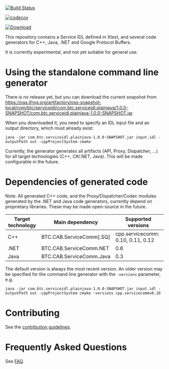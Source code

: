 [![Build Status](https://travis-ci.org/btc-ag/service-idl.svg?branch=master)](https://travis-ci.org/btc-ag/service-idl)

[![codecov](https://codecov.io/gh/btc-ag/service-idl/branch/master/graph/badge.svg)](https://codecov.io/gh/btc-ag/service-idl)

[![Download](https://api.bintray.com/packages/btc-ag/service-idl/service-idl/images/download.svg)](https://bintray.com/btc-ag/service-idl/service-idl/_latestVersion)

This repository contains a Service IDL defined in Xtext, and several code generators for C++, Java, .NET and Google Protocol Buffers.

It is currently experimental, and not yet suitable for general use.

Using the standalone command line generator
===========================================

There is no release yet, but you can download the current snapshot from https://oss.jfrog.org/artifactory/oss-snapshot-local/com/btc/serviceidl/com.btc.serviceidl.plainjava/1.0.0-SNAPSHOT/com.btc.serviceidl.plainjava-1.0.0-SNAPSHOT.jar

When you downloaded it, you need to specify an IDL input file and an output directory, which must already exist:
```
java -jar com.btc.serviceidl.plainjava-1.0.0-SNAPSHOT.jar input.idl -outputPath out -cppProjectSystem cmake
```

Currently, the generator generates all artifacts (API, Proxy, Dispatcher, ...) for all target technologies (C++, C#/.NET, Java). This will be made configurable in the future.

Dependencies of generated code
==============================

Note: All generated C++ code, and the Proxy/Dispatcher/Codec modules generated by the .NET and Java code generators, currently depend on proprietary libraries. These may be made open-source in the future.

| Target technology | Main dependency          | Supported versions |
| ----------------- | ---------------          | ------------------ |
| C++               | BTC.CAB.ServiceComm[.SQ] | cpp.servicecomm: 0.10, 0.11, 0.12 |
| .NET              | BTC.CAB.ServiceComm.NET  | 0.6 |
| Java              | BTC.CAB.ServiceComm.Java | 0.3 |

The default version is always the most recent version. An older version may be specified for the command line generator with the `-versions` parameter, e.g.
```
java -jar com.btc.serviceidl.plainjava-1.0.0-SNAPSHOT.jar input.idl -outputPath out -cppProjectSystem cmake -versions cpp.servicecomm=0.10
```

Contributing
============

See the [contribution guidelines](CONTRIBUTING.md).

Frequently Asked Questions
==========================

See [FAQ](FAQ.md).
